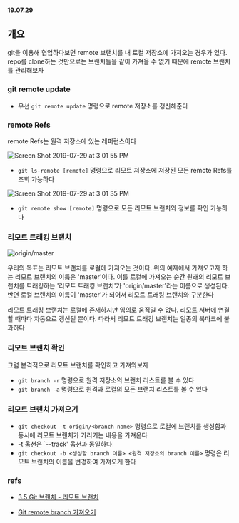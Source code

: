 #### 19.07.29

## 개요
git을 이용해 협업하다보면 remote 브랜치를 내 로컬 저장소에 가져오는 경우가 있다. repo를 clone하는 것만으로는 브랜치들을 같이 가져올 수 없기 때문에 remote 브랜치를 관리해보자


### git remote update
- 우선 `git remote update` 명령으로 remote 저장소를 갱신해준다


### remote Refs
remote Refs는 원격 저장소에 있는 레퍼런스이다

![Screen Shot 2019-07-29 at 3 01 55 PM](https://user-images.githubusercontent.com/38183218/62025305-c1ace600-b212-11e9-9b72-da058b45e421.png)
- `git ls-remote [remote]` 명령으로 리모트 저장소에 저장된 모든 remote Refs를 조회 가능하다

![Screen Shot 2019-07-29 at 3 01 35 PM](https://user-images.githubusercontent.com/38183218/62025306-c1ace600-b212-11e9-8ff7-03586b4cf500.png)
- `git remote show [remote]` 명령으로 모든 리모트 브랜치와 정보를 확인 가능하다

### 리모트 트래킹 브랜치
![origin/master](https://git-scm.com/book/en/v2/images/remote-branches-1.png)

우리의 목표는 리모트 브랜치를 로컬에 가져오는 것이다. 위의 예제에서 가져오고자 하는 리모트 브랜치의 이름은 'master'이다. 이를 로컬에 가져오는 순간 원래의 리모트 브랜치를 트래킹하는 '리모트 트래킹 브랜치'가 'origin/master'라는 이름으로 생성된다. 반면 로컬 브랜치의 이름이 'master'가 되어서 리모트 트래킹 브랜치와 구분한다

리모트 트래킹 브랜치는 로컬에 존재하지만 임의로 움직일 수 없다. 리모트 서버에 연결할 때마다 자동으로 갱신될 뿐이다. 따라서 리모트 트래킹 브랜치는 일종의 북마크에 불과하다

### 리모트 브랜치 확인
그럼 본격적으로 리모트 브랜치를 확인하고 가져와보자

- `git branch -r` 명령으로 원격 저장소의 브랜치 리스트를 볼 수 있다
- `git branch -a` 명령으로 원격과 로컬의 모든 브랜치 리스트를 볼 수 있다

### 리모트 브랜치 가져오기
- `git checkout -t origin/<branch name>` 명령으로 로컬에 브랜치를 생성함과 동시에 리모트 브랜치가 가리키는 내용을 가져온다
- -t 옵션은 `--track' 옵션과 동일하다
- `git checkout -b <생성할 branch 이름> <원격 저장소의 branch 이름>` 명령은 리모트 브랜치의 이름을 변경하여 가져오게 한다

### refs
- [3.5 Git 브랜치 - 리모트 브랜치](https://git-scm.com/book/ko/v2/Git-%EB%B8%8C%EB%9E%9C%EC%B9%98-%EB%A6%AC%EB%AA%A8%ED%8A%B8-%EB%B8%8C%EB%9E%9C%EC%B9%98)

- [Git remote branch 가져오기](https://cjh5414.github.io/get-git-remote-branch/)